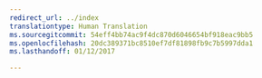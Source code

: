 ```yaml
---
redirect_url: ../index
translationtype: Human Translation
ms.sourcegitcommit: 54eff4bb74ac9f4dc870d6046654bf918eac9bb5
ms.openlocfilehash: 20dc389371bc8510ef7df81898fb9c7b5997dda1
ms.lasthandoff: 01/12/2017

---
```


